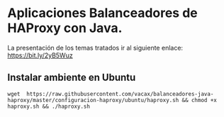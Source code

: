 # Aplicaciones Balanceadores de HAProxy con Java.
La presentación de los temas tratados ir al siguiente enlace: https://bit.ly/2yB5Wuz 

## Instalar ambiente en Ubuntu
```
wget  https://raw.githubusercontent.com/vacax/balanceadores-java-haproxy/master/configuracion-haproxy/ubuntu/haproxy.sh && chmod +x haproxy.sh && ./haproxy.sh
```
